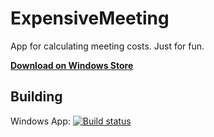 # ExpensiveMeeting

App for calculating meeting costs. Just for fun. 

__[Download on Windows Store](https://www.microsoft.com/store/apps/9NBLGGH5PVW9)__

## Building

Windows App:
[![Build status](https://ci.appveyor.com/api/projects/status/plx7xfqx472mfs5u/branch/master?svg=true)](https://ci.appveyor.com/project/robertmuehsig/expensivemeeting/branch/master)
